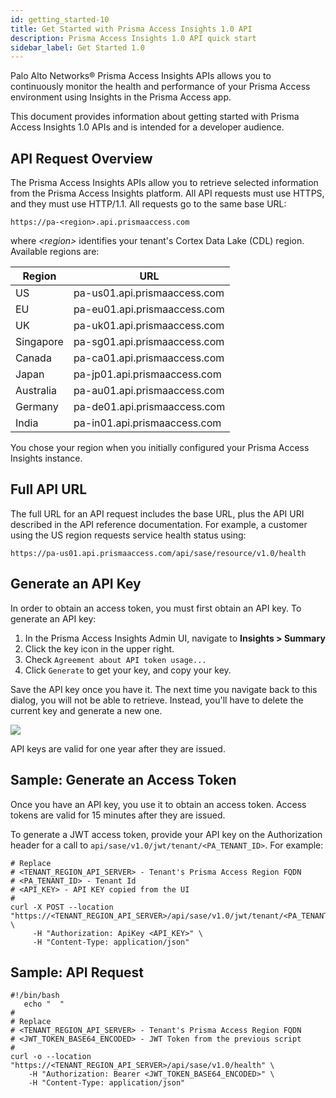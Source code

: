 ```yaml
---
id: getting_started-10
title: Get Started with Prisma Access Insights 1.0 API
description: Prisma Access Insights 1.0 API quick start
sidebar_label: Get Started 1.0
---
```


Palo Alto Networks® Prisma Access Insights APIs allows you to continuously monitor the health and
performance of your Prisma Access environment using Insights in the Prisma Access app. 

This document provides information about getting started with Prisma Access
Insights 1.0 APIs and is intended for a developer audience.

## API Request Overview

The Prisma Access Insights APIs allow you to retrieve selected information from the Prisma Access
Insights platform. All API requests must use HTTPS, and they must use HTTP/1.1. All requests go to
the same base URL:

`https://pa-<region>.api.prismaaccess.com`

where *&lt;region&gt;* identifies your tenant's Cortex Data Lake (CDL) region. Available
regions are:

| Region | URL |
---------|-----|
| US | pa-us01.api.prismaaccess.com |
| EU | pa-eu01.api.prismaaccess.com |
| UK | pa-uk01.api.prismaaccess.com |
| Singapore | pa-sg01.api.prismaaccess.com |
| Canada | pa-ca01.api.prismaaccess.com |
| Japan | pa-jp01.api.prismaaccess.com |
| Australia | pa-au01.api.prismaaccess.com |
| Germany | pa-de01.api.prismaaccess.com |
| India | pa-in01.api.prismaaccess.com |

You chose your region when you initially configured your Prisma Access Insights
instance. 

## Full API URL

The full URL for an API request includes the base URL, plus the API URI described in the API
reference documentation. For example, a customer using the US region 
requests service health status using:

`https://pa-us01.api.prismaaccess.com/api/sase/resource/v1.0/health`

## Generate an API Key

In order to obtain an access token, you must first obtain an API key. To generate an API key:

1. In the Prisma Access Insights Admin UI, navigate to **Insights &gt; Summary**
1. Click the key icon in the upper right.
1. Check `Agreement about API token usage...`
1. Click `Generate` to get your key, and copy your key.

Save the API key once you have it. The next time you navigate back to this dialog, you will not be
able to retrieve. Instead, you'll have to delete the current key and generate a new one.

![](/sase/img/pai10_key_screenshot.png)

API keys are valid for one year after they are issued.


## Sample: Generate an Access Token

Once you have an API key, you use it to obtain an access token. Access tokens are valid for 15
minutes after they are issued.

To generate a JWT access token, provide your API key on the Authorization
header for a call to `api/sase/v1.0/jwt/tenant/<PA_TENANT_ID>`. For example:
    
    # Replace
    # <TENANT_REGION_API_SERVER> - Tenant's Prisma Access Region FQDN
    # <PA_TENANT_ID> - Tenant Id
    # <API_KEY> - API KEY copied from the UI
    #
    curl -X POST --location "https://<TENANT_REGION_API_SERVER>/api/sase/v1.0/jwt/tenant/<PA_TENANT_ID>" \
         -H "Authorization: ApiKey <API_KEY>" \
         -H "Content-Type: application/json" 

## Sample: API Request

    #!/bin/bash
       echo "  "
    #
    # Replace
    # <TENANT_REGION_API_SERVER> - Tenant's Prisma Access Region FQDN
    # <JWT_TOKEN_BASE64_ENCODED> - JWT Token from the previous script
    #
    curl -o --location "https://<TENANT_REGION_API_SERVER>/api/sase/v1.0/health" \
        -H "Authorization: Bearer <JWT_TOKEN_BASE64_ENCODED>" \
        -H "Content-Type: application/json" 

